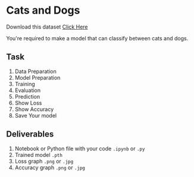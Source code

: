 # Cats and Dogs

Download this dataset [Click Here](https://www.microsoft.com/en-US/download/details.aspx?id=54765)

You're required to make a model that can classify between cats and dogs.

## Task

1. Data Preparation
2. Model Preparation
3. Training
4. Evaluation
5. Prediction
6. Show Loss
7. Show Accuracy
8. Save Your model

## Deliverables

1. Notebook or Python file with your code `.ipynb` or `.py`
2. Trained model `.pth`
3. Loss graph `.png` or `.jpg`
4. Accuracy graph `.png` or `.jpg`
